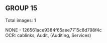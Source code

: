 ## GROUP 15
Total images: 1  

NONE - 126561ace9384f65aee7715c8d798f4c  
OCR: cablinks, Audit, (Auditing, Services)  

